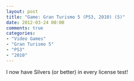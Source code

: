 ```yaml
---
layout: post
title: "Game: Gran Turismo 5 (PS3, 2010) (5)"
date: 2012-03-24 00:00
comments: true
categories:
- "Video Games"
- "Gran Turismo 5"
- "PS3"
- "2010"
---
```


I now have Silvers (or better) in every license test!    
